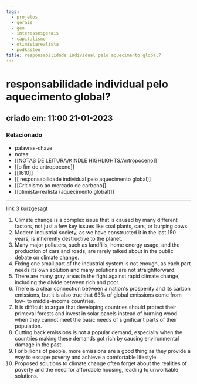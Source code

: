```yaml
---
tags:
  - projetos
  - gerais
  - geo
  - interessesgerais
  - capitalismo
  - otimistarealista
  - podkasten
title: responsabilidade individual pelo aquecimento global?
---
```

# responsabilidade individual pelo aquecimento global?
## criado em: 11:00 21-01-2023

### Relacionado
- palavras-chave: 
- notas: 
-  [[NOTAS DE LEITURA/KINDLE HIGHLIGHTS/Antropoceno]]
- [[o fim do antropoceno]]
- [[1610]]
- [[ responsabilidade individual pelo aquecimento global]]
- [[Criticismo ao mercado de carbono]]
- [[otimista-realista (aquecimento global)]]
---

link 3 [kurzgesagt](https://www.youtube.com/watch?v=yiw6_JakZFc)

1.  Climate change is a complex issue that is caused by many different factors, not just a few key issues like coal plants, cars, or burping cows.
2.  Modern industrial society, as we have constructed it in the last 150 years, is inherently destructive to the planet.
3.  Many major polluters, such as landfills, home energy usage, and the production of cars and roads, are rarely talked about in the public debate on climate change.
4.  Fixing one small part of the industrial system is not enough, as each part needs its own solution and many solutions are not straightforward.
5.  There are many gray areas in the fight against rapid climate change, including the divide between rich and poor.
6.  There is a clear connection between a nation's prosperity and its carbon emissions, but it is also true that 63% of global emissions come from low- to middle-income countries.
7.  It is difficult to argue that developing countries should protect their primeval forests and invest in solar panels instead of burning wood when they cannot meet the basic needs of significant parts of their population.
8.  Cutting back emissions is not a popular demand, especially when the countries making these demands got rich by causing environmental damage in the past.
9.  For billions of people, more emissions are a good thing as they provide a way to escape poverty and achieve a comfortable lifestyle.
10.  Proposed solutions to climate change often forget about the realities of poverty and the need for affordable housing, leading to unworkable solutions.